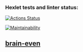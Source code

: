 ### Hexlet tests and linter status:
[![Actions Status](https://github.com/2tankov2/frontend-project-lvl1/actions/workflows/hexlet-check.yml/badge.svg)](https://github.com/2tankov2/frontend-project-lvl1/actions)

[![Maintainability](https://api.codeclimate.com/v1/badges/c40980063d061bd424b5/maintainability)](https://codeclimate.com/github/2tankov2/frontend-project-lvl1/maintainability)

## [brain-even](https://asciinema.org/connect/8246328c-a7b6-440d-92e4-1a9d7358662b)
